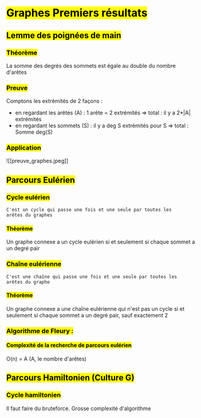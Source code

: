 # <mark class="hltr-purple hltr-bold">Graphes Premiers résultats</mark>

## <mark class="hltr-green hltr-bold">Lemme des poignées de main</mark>

### <mark class="hltr-pink hltr-bold">Théorème</mark>
La somme des degrés des sommets est égale au double du nombre d'arêtes

### <mark class="hltr-pink hltr-bold">Preuve</mark>
Comptons les extrémités de 2 façons :
- en regardant les arêtes (A) : 1 arête = 2 extrémités => total : il y a 2*|A| extrémités
- en regardant les sommets (S) : il y a deg S extrémités pour S => total : Somme deg(S)
### <mark class="hltr-pink hltr-bold">Application</mark>

![[preuve_graphes.jpeg]]

## <mark class="hltr-green hltr-bold">Parcours Eulérien</mark>

### <mark class="hltr-pink hltr-bold">Cycle eulérien</mark>
	C'est un cycle qui passe une fois et une seule par toutes les
	arêtes du graphes
#### <mark class="hltr-blue hltr-bold">Théorème</mark>
Un graphe connexe a un cycle eulérien si et seulement si chaque
sommet a un degré pair
### <mark class="hltr-pink hltr-bold">Chaîne eulérienne</mark>
	C'est une chaîne qui passe une fois et une seule par toutes les
	arêtes du graphe
#### <mark class="hltr-blue hltr-bold">Théorème</mark>
Un graphe connexe a une chaîne eulérienne qui n'est pas un cycle si et seulement si chaque sommet a un degré pair, sauf exactement 2
### <mark class="hltr-pink hltr-bold">Algorithme de Fleury :</mark>

#### <mark class="hltr-blue hltr-bold">Complexité de la recherche de parcours eulérien</mark>
O(n) = A (A, le nombre d'arêtes)

## <mark class="hltr-green hltr-bold">Parcours Hamiltonien (Culture G)</mark>

### <mark class="hltr-pink hltr-bold">Cycle hamiltonien</mark>
Il faut faire du bruteforce. Grosse complexité d'algorithme
